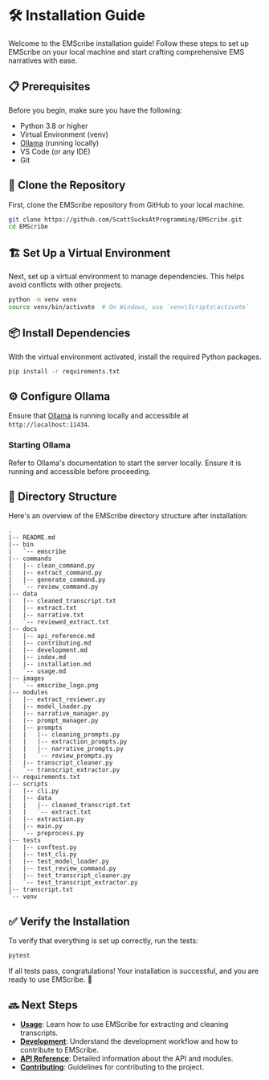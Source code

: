 # 🛠️ Installation Guide

Welcome to the EMScribe installation guide! Follow these steps to set up EMScribe on your local machine and start crafting comprehensive EMS narratives with ease.

## 📋 Prerequisites

Before you begin, make sure you have the following:

- Python 3.8 or higher
- Virtual Environment (venv)
- [Ollama](https://github.com/ollama/ollama) (running locally)
- VS Code (or any IDE)
- Git

## 🚀 Clone the Repository

First, clone the EMScribe repository from GitHub to your local machine.

```bash
git clone https://github.com/ScottSucksAtProgramming/EMScribe.git
cd EMScribe
```

## 🏗️ Set Up a Virtual Environment

Next, set up a virtual environment to manage dependencies. This helps avoid conflicts with other projects.

```bash
python -m venv venv
source venv/bin/activate  # On Windows, use `venv\Scripts\activate`
```

## 📦 Install Dependencies

With the virtual environment activated, install the required Python packages.

```bash
pip install -r requirements.txt
```

## ⚙️ Configure Ollama

Ensure that [Ollama](https://github.com/ollama/ollama) is running locally and accessible at `http://localhost:11434`.

### Starting Ollama

Refer to Ollama's documentation to start the server locally. Ensure it is running and accessible before proceeding.

## 📂 Directory Structure

Here's an overview of the EMScribe directory structure after installation:

```plaintext
.
|-- README.md
|-- bin
|   `-- emscribe
|-- commands
|   |-- clean_command.py
|   |-- extract_command.py
|   |-- generate_command.py
|   `-- review_command.py
|-- data
|   |-- cleaned_transcript.txt
|   |-- extract.txt
|   |-- narrative.txt
|   `-- reviewed_extract.txt
|-- docs
|   |-- api_reference.md
|   |-- contributing.md
|   |-- development.md
|   |-- index.md
|   |-- installation.md
|   `-- usage.md
|-- images
|   `-- emscribe_logo.png
|-- modules
|   |-- extract_reviewer.py
|   |-- model_loader.py
|   |-- narrative_manager.py
|   |-- prompt_manager.py
|   |-- prompts
|   |   |-- cleaning_prompts.py
|   |   |-- extraction_prompts.py
|   |   |-- narrative_prompts.py
|   |   `-- review_prompts.py
|   |-- transcript_cleaner.py
|   `-- transcript_extractor.py
|-- requirements.txt
|-- scripts
|   |-- cli.py
|   |-- data
|   |   |-- cleaned_transcript.txt
|   |   `-- extract.txt
|   |-- extraction.py
|   |-- main.py
|   `-- preprocess.py
|-- tests
|   |-- conftest.py
|   |-- test_cli.py
|   |-- test_model_loader.py
|   |-- test_review_command.py
|   |-- test_transcript_cleaner.py
|   `-- test_transcript_extractor.py
|-- transcript.txt
`-- venv
```

## ✅ Verify the Installation

To verify that everything is set up correctly, run the tests:

```bash
pytest
```

If all tests pass, congratulations! Your installation is successful, and you are ready to use EMScribe. 🎉

## 🔜 Next Steps

- **[Usage](usage.md)**: Learn how to use EMScribe for extracting and cleaning transcripts.
- **[Development](development.md)**: Understand the development workflow and how to contribute to EMScribe.
- **[API Reference](api_reference.md)**: Detailed information about the API and modules.
- **[Contributing](contributing.md)**: Guidelines for contributing to the project.